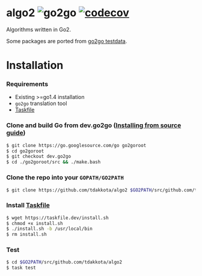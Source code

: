 # algo2 ![go2go](https://github.com/tdakkota/algo2/workflows/go2go/badge.svg) [![codecov](https://codecov.io/gh/tdakkota/algo2/branch/master/graph/badge.svg?token=9QWNCNZHO2)](https://codecov.io/gh/tdakkota/algo2)
Algorithms written in Go2. 

Some packages are ported from [go2go testdata](https://github.com/golang/go/tree/dev.go2go/src/cmd/go2go/testdata/go2path/src).

# Installation 
### Requirements
- Existing >=go1.4 installation
- `go2go` translation tool
- [Taskfile](https://taskfile.dev/)

### Clone and build Go from dev.go2go ([Installing from source guide](https://golang.org/doc/install/source))
```sh
$ git clone https://go.googlesource.com/go go2goroot
$ cd go2goroot
$ git checkout dev.go2go
$ cd ./go2goroot/src && ./make.bash
```

### Clone the repo into your `GOPATH/GO2PATH`
```sh
$ git clone https://github.com/tdakkota/algo2 $GO2PATH/src/github.com/tdakkota/algo2
```

### Install [Taskfile](https://taskfile.dev/#/installation)
```sh
$ wget https://taskfile.dev/install.sh 
$ chmod +x install.sh
$ ./install.sh -b /usr/local/bin
$ rm install.sh
```

### Test
```sh
$ cd $GO2PATH/src/github.com/tdakkota/algo2
$ task test
```
